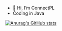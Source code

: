 - 👋 Hi, I’m ConnectPL
- Coding in Java

[![Anurag's GitHub stats](https://github-readme-stats.vercel.app/api?username=ConnectPL)](https://github.com/anuraghazra/github-readme-stats)

